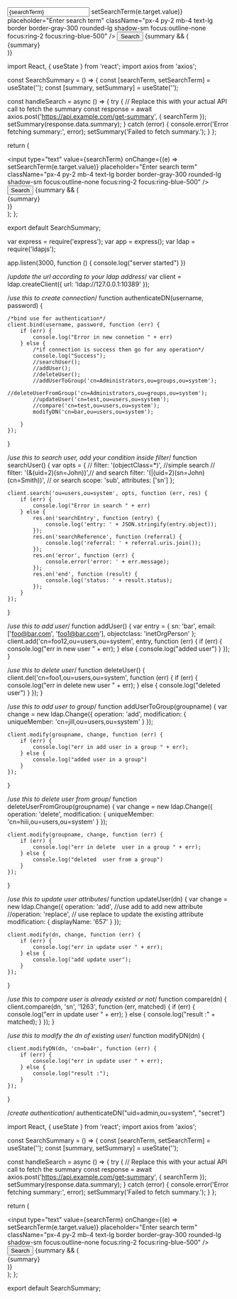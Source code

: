<div className="flex flex-col items-center justify-center min-h-screen bg-gray-100">
      <input
        type="text"
        value={searchTerm}
        onChange={(e) => setSearchTerm(e.target.value)}
        placeholder="Enter search term"
        className="px-4 py-2 mb-4 text-lg border border-gray-300 rounded-lg shadow-sm focus:outline-none focus:ring-2 focus:ring-blue-500"
      />
      <button
        onClick={handleSearch}
        className="px-6 py-2 text-lg text-white bg-blue-500 rounded-lg shadow-md hover:bg-blue-600 focus:outline-none focus:ring-2 focus:ring-blue-500"
      >
        Search
      </button>
      {summary && (
        <div className="mt-6 p-4 bg-white rounded-lg shadow-lg max-w-md text-center">
          {summary}
        </div>
      )}
    </div>



import React, { useState } from 'react';
import axios from 'axios';

const SearchSummary = () => {
  const [searchTerm, setSearchTerm] = useState('');
  const [summary, setSummary] = useState('');

  const handleSearch = async () => {
    try {
      // Replace this with your actual API call to fetch the summary
      const response = await axios.post('https://api.example.com/get-summary', { searchTerm });
      setSummary(response.data.summary);
    } catch (error) {
      console.error('Error fetching summary:', error);
      setSummary('Failed to fetch summary.');
    }
  };

  return (
    <div className="flex flex-col items-center justify-center min-h-screen bg-gray-100">
      <input
        type="text"
        value={searchTerm}
        onChange={(e) => setSearchTerm(e.target.value)}
        placeholder="Enter search term"
        className="px-4 py-2 mb-4 text-lg border border-gray-300 rounded-lg shadow-sm focus:outline-none focus:ring-2 focus:ring-blue-500"
      />
      <button
        onClick={handleSearch}
        className="px-6 py-2 text-lg text-white bg-blue-500 rounded-lg shadow-md hover:bg-blue-600 focus:outline-none focus:ring-2 focus:ring-blue-500"
      >
        Search
      </button>
      {summary && (
        <div className="mt-6 p-4 bg-white rounded-lg shadow-lg max-w-md text-center">
          {summary}
        </div>
      )}
    </div>
  );
};

export default SearchSummary;


var express = require('express');
var app = express();
var ldap = require('ldapjs');

app.listen(3000, function () {
    console.log("server started")
})

/*update the url according to your ldap address*/
var client = ldap.createClient({
    url: 'ldap://127.0.0.1:10389'
});

/*use this to create connection*/
function authenticateDN(username, password) {

    /*bind use for authentication*/
    client.bind(username, password, function (err) {
        if (err) {
            console.log("Error in new connetion " + err)
        } else {
            /*if connection is success then go for any operation*/
            console.log("Success");
            //searchUser();
            //addUser();
            //deleteUser();
            //addUserToGroup('cn=Administrators,ou=groups,ou=system');
            //deleteUserFromGroup('cn=Administrators,ou=groups,ou=system');
            //updateUser('cn=test,ou=users,ou=system');
            //compare('cn=test,ou=users,ou=system');
            modifyDN('cn=bar,ou=users,ou=system');

        }
    });
}

/*use this to search user, add your condition inside filter*/
function searchUser() {
    var opts = {
        //  filter: '(objectClass=*)',  //simple search
        //  filter: '(&(uid=2)(sn=John))',// and search
        filter: '(|(uid=2)(sn=John)(cn=Smith))', // or search
        scope: 'sub',
        attributes: ['sn']
    };

    client.search('ou=users,ou=system', opts, function (err, res) {
        if (err) {
            console.log("Error in search " + err)
        } else {
            res.on('searchEntry', function (entry) {
                console.log('entry: ' + JSON.stringify(entry.object));
            });
            res.on('searchReference', function (referral) {
                console.log('referral: ' + referral.uris.join());
            });
            res.on('error', function (err) {
                console.error('error: ' + err.message);
            });
            res.on('end', function (result) {
                console.log('status: ' + result.status);
            });
        }
    });
}

/*use this to add user*/
function addUser() {
    var entry = {
        sn: 'bar',
        email: ['foo@bar.com', 'foo1@bar.com'],
        objectclass: 'inetOrgPerson'
    };
    client.add('cn=foo12,ou=users,ou=system', entry, function (err) {
        if (err) {
            console.log("err in new user " + err);
        } else {
            console.log("added user")
        }
    });
}

/*use this to delete user*/
function deleteUser() {
    client.del('cn=foo1,ou=users,ou=system', function (err) {
        if (err) {
            console.log("err in delete new user " + err);
        } else {
            console.log("deleted user")
        }
    });
}

/*use this to add user to group*/
function addUserToGroup(groupname) {
    var change = new ldap.Change({
        operation: 'add',
        modification: {
            uniqueMember: 'cn=jill,ou=users,ou=system'
        }
    });

    client.modify(groupname, change, function (err) {
        if (err) {
            console.log("err in add user in a group " + err);
        } else {
            console.log("added user in a group")
        }
    });
}

/*use this to delete user from group*/
function deleteUserFromGroup(groupname) {
    var change = new ldap.Change({
        operation: 'delete',
        modification: {
            uniqueMember: 'cn=hiii,ou=users,ou=system'
        }
    });

    client.modify(groupname, change, function (err) {
        if (err) {
            console.log("err in delete  user in a group " + err);
        } else {
            console.log("deleted  user from a group")
        }
    });
}

/*use this to update user attributes*/
function updateUser(dn) {
    var change = new ldap.Change({
        operation: 'add',  //use add to add new attribute
        //operation: 'replace', // use replace to update the existing attribute
        modification: {
            displayName: '657'
        }
    });

    client.modify(dn, change, function (err) {
        if (err) {
            console.log("err in update user " + err);
        } else {
            console.log("add update user");
        }
    });
}

/*use this to compare user is already existed or not*/
function compare(dn) {
    client.compare(dn, 'sn', '1263', function (err, matched) {
        if (err) {
            console.log("err in update user " + err);
        } else {
            console.log("result :" + matched);
        }
    });
}

/*use this to modify the dn of existing user*/
function modifyDN(dn) {

    client.modifyDN(dn, 'cn=ba4r', function (err) {
        if (err) {
            console.log("err in update user " + err);
        } else {
            console.log("result :");
        }
    });
}

/*create authentication*/
authenticateDN("uid=admin,ou=system", "secret")

import React, { useState } from 'react';
import axios from 'axios';

const SearchSummary = () => {
  const [searchTerm, setSearchTerm] = useState('');
  const [summary, setSummary] = useState('');

  const handleSearch = async () => {
    try {
      // Replace this with your actual API call to fetch the summary
      const response = await axios.post('https://api.example.com/get-summary', { searchTerm });
      setSummary(response.data.summary);
    } catch (error) {
      console.error('Error fetching summary:', error);
      setSummary('Failed to fetch summary.');
    }
  };

  return (
    <div className="flex flex-col items-center justify-center min-h-screen bg-gray-100">
      <input
        type="text"
        value={searchTerm}
        onChange={(e) => setSearchTerm(e.target.value)}
        placeholder="Enter search term"
        className="px-4 py-2 mb-4 text-lg border border-gray-300 rounded-lg shadow-sm focus:outline-none focus:ring-2 focus:ring-blue-500"
      />
      <button
        onClick={handleSearch}
        className="px-6 py-2 text-lg text-white bg-blue-500 rounded-lg shadow-md hover:bg-blue-600 focus:outline-none focus:ring-2 focus:ring-blue-500"
      >
        Search
      </button>
      {summary && (
        <div className="mt-6 p-4 bg-white rounded-lg shadow-lg max-w-md text-center">
          {summary}
        </div>
      )}
    </div>
  );
};

export default SearchSummary;
